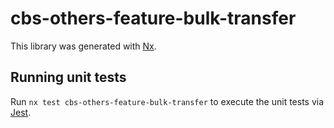 # cbs-others-feature-bulk-transfer

This library was generated with [Nx](https://nx.dev).

## Running unit tests

Run `nx test cbs-others-feature-bulk-transfer` to execute the unit tests via [Jest](https://jestjs.io).
